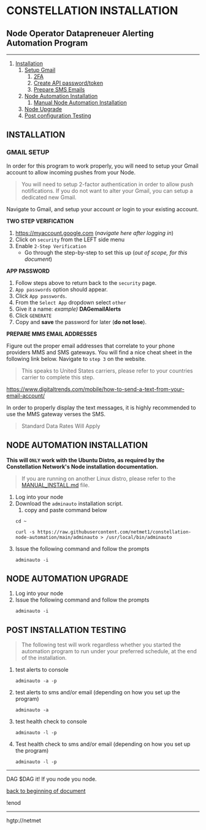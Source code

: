 # CONSTELLATION INSTALLATION<a name="top">

## Node Operator Datapreneuer Alerting Automation Program

---

1. [Installation](#installation)
    1. [Setup Gmail](#gmail)
        1. [2FA](#2fa)
        1. [Create API password/token](#password)
        1. [Prepare SMS Emails](#prepare_email)
    1. [Node Automation Installation](#nodeinstall)
        1. [Manual Node Automation Installation](MANUAL_INSTALL.md)
    1. [Node Upgrade](#nodeupgrade)
    1. [Post configuration Testing](#tests)


## INSTALLATION <a name="installation"></a>

### GMAIL SETUP <a name="gmail"></a>

In order for this program to work properly, you will need to setup your Gmail account to allow incoming pushes from your Node.  

>You will need to setup 2-factor authentication in order to allow push notifications.  If you do not want to alter your Gmail, you can setup a dedicated new Gmail.   

Navigate to Gmail, and setup your account *or* login to your existing account.

**TWO STEP VERIFICATION** <a name="2fa">

1. https://myaccount.google.com (*navigate here after logging in*)
1. Click on `security` from the LEFT side menu
1. Enable `2-Step Verification`
   - Go through the step-by-step to set this up (*out of scope, for this document*)

**APP PASSWORD** <a name="password">

1. Follow steps above to return back to the `security` page.
1. `App passwords` option should appear.
1. Click `App passwords`.
1. From the `Select App` dropdown select `other`
1. Give it a name:  *example)* **DAGemailAlerts**
1. Click `GENERATE`
1. Copy and **save** the password for later (**do not lose**).

**PREPARE MMS EMAIL ADDRESSES** <a name="prepare_email">

Figure out the proper email addresses that correlate to your phone providers MMS and SMS gateways.  You will find a nice cheat sheet in the following link below. Navigate to `step 3` on the website.  

> This speaks to United States carriers, please refer to your countries carrier to complete this step.

https://www.digitaltrends.com/mobile/how-to-send-a-text-from-your-email-account/

In order to properly display the text messages, it is highly recommended to use the MMS gateway verses the SMS. 

>Standard Data Rates Will Apply

## NODE AUTOMATION INSTALLATION <a name="nodeinstall"></a>

**This will `ONLY` work with the Ubuntu Distro, as required by the Constellation Network's Node installation documentation.**
> If you are running on another Linux distro, please refer to the [MANUAL_INSTALL.md](MANUAL_INSTALL.md) file.

1. Log into your node  
1. Download the `adminauto` installation script.
    1. copy and paste command below
    ```
    cd ~
    ```
    ```
    curl -s https://raw.githubusercontent.com/netmet1/constellation-node-automation/main/adminauto > /usr/local/bin/adminauto
    ```
1. Issue the following command and follow the prompts
    ```
    adminauto -i
    ```

## NODE AUTOMATION UPGRADE <a name="nodeupgrade"></a>
1. Log into your node
1. Issue the following command and follow the prompts
    ```
    adminauto -i
    ```

## POST INSTALLATION TESTING

> The following test will work regardless whether you started the automation program to run under your preferred schedule, at the end of the installation.

1. test alerts to console
    ```
    adminauto -a -p
    ```
1. test alerts to sms and/or email (depending on how you set up the program)
    ```
    adminauto -a
    ```
1. test health check to console
    ```
    adminauto -l -p
    ```
1. Test health check to sms and/or email (depending on how you set up the program)
    ```
    adminauto -l -p
    ```

---
DAG $DAG it! If you node you node.

[back to beginning of document](#top)

!enod

---

hgtp://netmet
